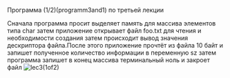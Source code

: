 Программа (1/2)(programm3and1) по третьей лекции

Сначала программа просит выделяет память для массива элементов типа char затем приложение открывает файл foo.txt для чтения и необходимости создания затем происходит вывод значения дескриптора файла.После этого приложение прочтёт из файла 10 байт и запишет полученное количество информации в переменную sz затем программа запишет в конец массива терминальный ноль и закроет файл
![lec3(1of2)](https://user-images.githubusercontent.com/75760796/169050943-228b79df-7a66-45ed-a34b-2b8d280b35c1.jpg)
